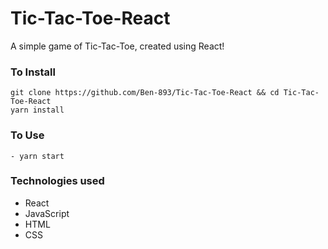 # Tic-Tac-Toe-React
A simple game of Tic-Tac-Toe, created using React!


### To Install
```
git clone https://github.com/Ben-893/Tic-Tac-Toe-React && cd Tic-Tac-Toe-React
yarn install
```

### To Use
```
- yarn start
```

### Technologies used
- React
- JavaScript 
- HTML
- CSS
